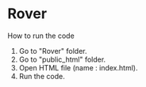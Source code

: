 # Rover

How to run the code
1. Go to "Rover" folder.
2. Go to "public_html" folder.
3. Open HTML file (name : index.html).
4. Run the code.
